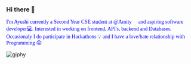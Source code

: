 ### Hi there 👋

<span style="color:blue; font-family:Lucida Calligraphy;"> I'm Ayushi currently a Second Year CSE student at @Amity 🏫 and aspiring software developer💻. Interested in working on frontend, API's, backend and Databases. Occasionaly I do participate in Hackathons 💡 and I have a love/hate relationship with Programming 😐 </span>

![giphy](https://user-images.githubusercontent.com/56116708/115560247-06738d00-a2d2-11eb-84b3-9e34ca754c9c.gif)
<!--
**srivastavayushi/srivastavayushi** is a ✨ _special_ ✨ repository because its `README.md` (this file) appears on your GitHub profile.

Here are some ideas to get you started:

- 🔭 I’m currently working on ...
- 🌱 I’m currently learning ...
- 👯 I’m looking to collaborate on ...
- 🤔 I’m looking for help with ...
- 💬 Ask me about ...
- 📫 How to reach me: ...
- 😄 Pronouns: ...
- ⚡ Fun fact: ...
-->
